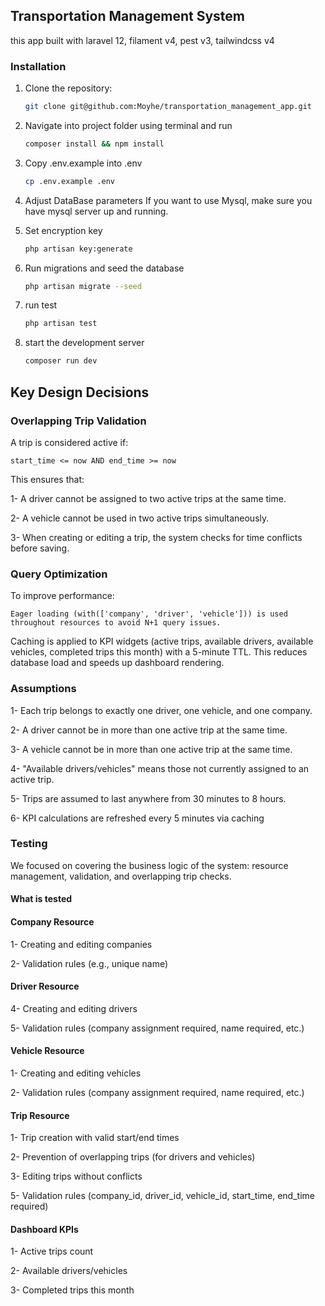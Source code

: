 ## Transportation Management System

this app built with laravel 12, filament v4, pest v3, tailwindcss v4

### Installation

1. Clone the repository:

    ```bash
    git clone git@github.com:Moyhe/transportation_management_app.git

2. Navigate into project folder using terminal and run

    ```bash
    composer install && npm install    

3. Copy .env.example into .env

    ```bash
   cp .env.example .env

4. Adjust DataBase parameters
   If you want to use Mysql, make sure you have mysql server up and running.

5. Set encryption key

    ```bash
    php artisan key:generate

6. Run migrations and seed the database

    ```bash
    php artisan migrate --seed

7. run test
    ```bash
    php artisan test

8. start the development server

    ```bash
    composer run dev

## Key Design Decisions

### Overlapping Trip Validation

A trip is considered active if:

    start_time <= now AND end_time >= now

This ensures that:

1- A driver cannot be assigned to two active trips at the same time.

2- A vehicle cannot be used in two active trips simultaneously.

3- When creating or editing a trip, the system checks for time conflicts before saving.

### Query Optimization

To improve performance:

    Eager loading (with(['company', 'driver', 'vehicle'])) is used throughout resources to avoid N+1 query issues.

Caching is applied to KPI widgets (active trips, available drivers, available vehicles, completed trips this month) with
a 5-minute TTL. This reduces database load and speeds up dashboard rendering.

### Assumptions

1- Each trip belongs to exactly one driver, one vehicle, and one company.

2- A driver cannot be in more than one active trip at the same time.

3- A vehicle cannot be in more than one active trip at the same time.

4- "Available drivers/vehicles" means those not currently assigned to an active trip.

5- Trips are assumed to last anywhere from 30 minutes to 8 hours.

6- KPI calculations are refreshed every 5 minutes via caching

### Testing

We focused on covering the business logic of the system: resource management, validation, and overlapping trip checks.

#### What is tested

#### Company Resource

1- Creating and editing companies

2- Validation rules (e.g., unique name)

#### Driver Resource

4- Creating and editing drivers

5- Validation rules (company assignment required, name required, etc.)

#### Vehicle Resource

1- Creating and editing vehicles

2- Validation rules (company assignment required, name required, etc.)

#### Trip Resource

1- Trip creation with valid start/end times

2- Prevention of overlapping trips (for drivers and vehicles)

3- Editing trips without conflicts

5- Validation rules (company_id, driver_id, vehicle_id, start_time, end_time required)

#### Dashboard KPIs

1- Active trips count

2- Available drivers/vehicles

3- Completed trips this month
